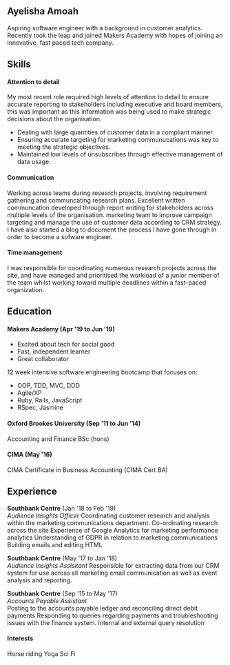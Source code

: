 ## Ayelisha Amoah

Aspiring software engineer with a background in customer analytics. Recently took the leap and joined Makers Academy with hopes of joining an innovative, fast paced tech company.


## Skills

#### Attention to detail

My most recent role required high levels of attention to detail to ensure accurate reporting to stakeholders including executive and board members, this was important as this information was being used to make strategic decisions about the organisation. 
- Dealing with large quantities of customer data in a compliant manner.
- Ensuring accurate targeting for marketing communucations was key to meeting the strategic objectives.
- Maintained low levels of unsubscribes through effective management of data usage.

#### Communication

Working across teams during research projects, involving requirement gathering and communcating research plans. Excellent written communcation developed through report writing for stakeholders across multiple levels of the organisation. 
marketing team to improve campaign targeting and manage the use of customer data according to CRM strategy. I have also started a blog to document the process I have gone through in order to become a sofware engineer.

#### Time management 
I was responsible for coordinating numerous research projects across the site, and have managed and prioritised the workload of a junior member of the team whilst working toward multiple deadlines within a fast-paced organization.

## Education

#### Makers Academy (Apr '19 to Jun '19)
- Excited about tech for social good
- Fast, independent learner
- Great collaborator

12 week intensive software engineering bootcamp that focuses on:
- OOP, TDD, MVC, DDD
- Agile/XP
- Ruby, Rails, JavaScript
- RSpec, Jasmine

#### Oxford Brookes University (Sep '11 to Jun '14)
Accounting and Finance BSc (hons)

#### CIMA (May '16)
CIMA Certificate in Business Accounting (CIMA Cert BA)

## Experience

**Southbank Centre** (Jan '18 to Feb '19)    
*Audience Insights Officer*
Coordinating customer research and analysis within the marketing communications department.
Co-ordinating research across the site
Experience of Google Analytics for marketing performance analytics
Understanding of GDPR in relation to marketing communications
Building emails and editing HTML

**Southbank Centre** (May '17 to Jan '18)   
*Audience Insights Assisitant*
Responsible for extracting data from our CRM system for use across all marketing email communication as well as event analysis and reporting.

**Southbank Centre** (Sep '15 to May '17)   
*Accounts Payable Assistant*  
Posting to the accounts payable ledger and reconciling direct debit payments
Responding to queries regarding payments and troubleshooting issues with the finance system.
Internal and external query resolution


#### Interests
Horse riding
Yoga
Sci Fi
